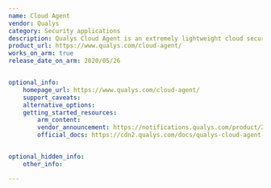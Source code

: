 ```yaml
---
name: Cloud Agent
vendor: Qualys
category: Security applications
description: Qualys Cloud Agent is an extremely lightweight cloud security agent that enables real-time, global visibility and response.
product_url: https://www.qualys.com/cloud-agent/
works_on_arm: true
release_date_on_arm: 2020/05/26


optional_info:
    homepage_url: https://www.qualys.com/cloud-agent/
    support_caveats:
    alternative_options:
    getting_started_resources:
        arm_content: 
        vendor_announcement: https://notifications.qualys.com/product/2020/05/26/qualys-adds-cloud-agent-linux-support-for-aws-arm-based-ec2-instances
        official_docs: https://cdn2.qualys.com/docs/qualys-cloud-agent-getting-started-guide.pdf


optional_hidden_info:
    other_info: 

---
```

